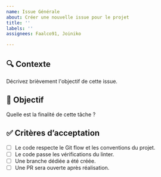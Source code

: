 ```yaml
---
name: Issue Générale
about: Créer une nouvelle issue pour le projet
title: ''
labels: ''
assignees: Faalco91, Joiniko

---
```


## 🔍 Contexte
Décrivez brièvement l'objectif de cette issue.

## 🎯 Objectif
Quelle est la finalité de cette tâche ? 

## ✅ Critères d’acceptation
- [ ] Le code respecte le Git flow et les conventions du projet.
- [ ] Le code passe les vérifications du linter.
- [ ] Une branche dédiée a été créée.
- [ ] Une PR sera ouverte après réalisation.
